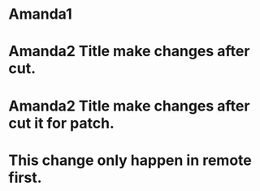 # Amanda1
# Amanda2 Title make changes after cut.
# Amanda2 Title make changes after cut it for patch.
# This change only happen in remote first.
